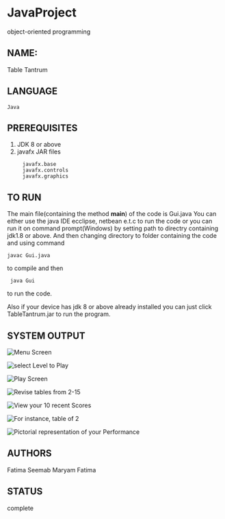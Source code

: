 # JavaProject
object-oriented programming
## NAME:
Table Tantrum

## LANGUAGE
    Java
    
## PREREQUISITES
1.  JDK 8 or above
2.  javafx JAR files
````
     javafx.base
     javafx.controls	        
     javafx.graphics 
 ````   
## TO RUN
 The main file(containing the method **main**) of the code is Gui.java
 You can either use the java IDE ecclipse, netbean e.t.c to run the code
 or you can run it on command prompt(Windows) by setting path to directry
 containing jdk1.8 or above. And then changing directory to folder containing
 the code and using command
 ```` 
 javac Gui.java
 ``````
 to compile and then
```` 
 java Gui
 ``````
 to run the code.
 
 Also if your device has jdk 8 or above already installed you can just click 
 TableTantrum.jar to run the program.

## SYSTEM OUTPUT
  ![Menu Screen](menu.png)
  
  ![select Level to Play](Level.png)
  
  ![Play Screen](PlayScreen.png)
  
  ![Revise tables from **2-15**](RevisionTables.png)
  
  ![View your 10 recent Scores](Scores.png)
  
  ![For instance, table of 2](Table.png)
  
  ![Pictorial representation of your Performance](Graph.png)
     
## AUTHORS
 Fatima Seemab
 Maryam Fatima
 
## STATUS
  complete
